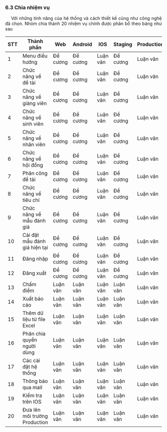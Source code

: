### **6.3 Chia nhiệm vụ**

<p style='text-align: justify;'>
&emsp;
Với những tính năng của hệ thống và cách thiết kế cũng như công nghệ đã chọn.
Nhóm chia thành 20 nhiệm vụ chính được phân bổ theo bảng như sau
</p>

| STT | Thành phần                    | Web      | Android  | IOS      | Staging  | Production |
| --- | ----------------------------- | -------- | -------- | -------- | -------- | ---------- |
| 1   | Menu điều hướng               | Đề cương | Đề cương | Luận văn | Đề cương | Luận văn   |
| 2   | Chức năng về đề tài           | Đề cương | Đề cương | Luận văn | Đề cương | Luận văn   |
| 3   | Chức năng về giảng viên       | Đề cương | Đề cương | Luận văn | Đề cương | Luận văn   |
| 4   | Chức năng về sinh viên        | Đề cương | Đề cương | Luận văn | Đề cương | Luận văn   |
| 5   | Chức năng về nhân viên        | Đề cương | Đề cương | Luận văn | Đề cương | Luận văn   |
| 6   | Chức năng về hội đồng         | Đề cương | Đề cương | Luận văn | Đề cương | Luận văn   |
| 7   | Phân công đề tài              | Đề cương | Đề cương | Luận văn | Đề cương | Luận văn   |
| 8   | Chức năng về tiêu chí         | Đề cương | Đề cương | Luận văn | Đề cương | Luận văn   |
| 9   | Chức năng về mẫu đánh giá     | Đề cương | Đề cương | Luận văn | Đề cương | Luận văn   |
| 10  | Cài đặt mẫu đánh giá hiện tại | Đề cương | Đề cương | Luận văn | Đề cương | Luận văn   |
| 11  | Đăng nhập                     | Đề cương | Đề cương | Luận văn | Đề cương | Luận văn   |
| 12  | Đăng xuất                     | Đề cương | Đề cương | Luận văn | Đề cương | Luận văn   |
| 13  | Chấm điểm                     | Luận văn | Luận văn | Luận văn | Luận văn | Luận văn   |
| 14  | Xuất báo cáo                  | Luận văn | Luận văn | Luận văn | Luận văn | Luận văn   |
| 15  | Thêm dữ liệu từ file Excel    | Luận văn | Luận văn | Luận văn | Luận văn | Luận văn   |
| 16  | Phân chia quyền người dùng    | Luận văn | Luận văn | Luận văn | Luận văn | Luận văn   |
| 17  | Các cài đặt hệ thống          | Luận văn | Luận văn | Luận văn | Luận văn | Luận văn   |
| 18  | Thông báo qua mail            | Luận văn | Luận văn | Luận văn | Luận văn | Luận văn   |
| 19  | Kiểm tra trên IOS             | Luận văn | Luận văn | Luận văn | Luận văn | Luận văn   |
| 20  | Đưa lên môi trường Production | Luận văn | Luận văn | Luận văn | Luận văn | Luận văn   |

<div style="page-break-after: always;"></div>
